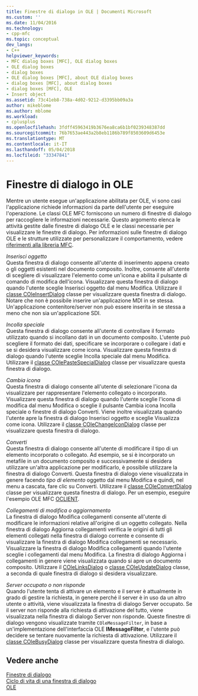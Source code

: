 ```yaml
---
title: Finestre di dialogo in OLE | Documenti Microsoft
ms.custom: ''
ms.date: 11/04/2016
ms.technology:
- cpp-mfc
ms.topic: conceptual
dev_langs:
- C++
helpviewer_keywords:
- MFC dialog boxes [MFC], OLE dialog boxes
- OLE dialog boxes
- dialog boxes
- OLE dialog boxes [MFC], about OLE dialog boxes
- dialog boxes [MFC], about dialog boxes
- dialog boxes [MFC], OLE
- Insert object
ms.assetid: 73c41eb8-738a-4d02-9212-d3395bb09a3a
author: mikeblome
ms.author: mblome
ms.workload:
- cplusplus
ms.openlocfilehash: 3fdff45963419b3676ea8ca6b1bf0239348387dd
ms.sourcegitcommit: 76b7653ae443a2b8eb1186b789f8503609d6453e
ms.translationtype: MT
ms.contentlocale: it-IT
ms.lasthandoff: 05/04/2018
ms.locfileid: "33347841"
---
```

# <a name="dialog-boxes-in-ole"></a>Finestre di dialogo in OLE
Mentre un utente esegue un'applicazione abilitata per OLE, vi sono casi l'applicazione richiede informazioni da parte dell'utente per eseguire l'operazione. Le classi OLE MFC forniscono un numero di finestre di dialogo per raccogliere le informazioni necessarie. Questo argomento elenca le attività gestite dalle finestre di dialogo OLE e le classi necessarie per visualizzare le finestre di dialogo. Per informazioni sulle finestre di dialogo OLE e le strutture utilizzate per personalizzare il comportamento, vedere [riferimenti alla libreria MFC](../mfc/mfc-desktop-applications.md).  
  
 *Inserisci oggetto*  
 Questa finestra di dialogo consente all'utente di inserimento appena creato o gli oggetti esistenti nel documento composito. Inoltre, consente all'utente di scegliere di visualizzare l'elemento come un'icona e abilita il pulsante di comando di modifica dell'icona. Visualizzare questa finestra di dialogo quando l'utente sceglie Inserisci oggetto dal menu Modifica. Utilizzare il [classe COleInsertDialog](../mfc/reference/coleinsertdialog-class.md) classe per visualizzare questa finestra di dialogo. Notare che non è possibile inserire un'applicazione MDI in se stessa. Un'applicazione contenitore/server non può essere inserita in se stessa a meno che non sia un'applicazione SDI.  
  
 *Incolla speciale*  
 Questa finestra di dialogo consente all'utente di controllare il formato utilizzato quando si incollano dati in un documento composito. L'utente può scegliere il formato dei dati, specificare se incorporare o collegare i dati e se si desidera visualizzare come icona. Visualizzare questa finestra di dialogo quando l'utente sceglie Incolla speciale dal menu Modifica. Utilizzare il [classe COlePasteSpecialDialog](../mfc/reference/colepastespecialdialog-class.md) classe per visualizzare questa finestra di dialogo.  
  
 *Cambia icona*  
 Questa finestra di dialogo consente all'utente di selezionare l'icona da visualizzare per rappresentare l'elemento collegato o incorporato. Visualizzare questa finestra di dialogo quando l'utente sceglie l'icona di modifica dal menu Modifica o sceglie il pulsante Cambia icona Incolla speciale o finestre di dialogo Converti. Viene inoltre visualizzata quando l'utente apre la finestra di dialogo Inserisci oggetto e sceglie Visualizza come icona. Utilizzare il [classe COleChangeIconDialog](../mfc/reference/colechangeicondialog-class.md) classe per visualizzare questa finestra di dialogo.  
  
 *Converti*  
 Questa finestra di dialogo consente all'utente di modificare il tipo di un elemento incorporato o collegato. Ad esempio, se si è incorporato un metafile in un documento composito e successivamente si desidera utilizzare un'altra applicazione per modificarlo, è possibile utilizzare la finestra di dialogo Converti. Questa finestra di dialogo viene visualizzata in genere facendo *tipo di elemento* oggetto dal menu Modifica e quindi, nel menu a cascata, fare clic su Converti. Utilizzare il [classe COleConvertDialog](../mfc/reference/coleconvertdialog-class.md) classe per visualizzare questa finestra di dialogo. Per un esempio, eseguire l'esempio OLE MFC [OCLIENT](../visual-cpp-samples.md).  
  
 *Collegamenti di modifica o aggiornamento*  
 La finestra di dialogo Modifica collegamenti consente all'utente di modificare le informazioni relative all'origine di un oggetto collegato. Nella finestra di dialogo Aggiorna collegamenti verifica le origini di tutti gli elementi collegati nella finestra di dialogo corrente e consente di visualizzare la finestra di dialogo Modifica collegamenti se necessario. Visualizzare la finestra di dialogo Modifica collegamenti quando l'utente sceglie i collegamenti dal menu Modifica. La finestra di dialogo Aggiorna i collegamenti in genere viene visualizzata quando si apre un documento composito. Utilizzare il [COleLinksDialog](../mfc/reference/colelinksdialog-class.md) o [classe COleUpdateDialog](../mfc/reference/coleupdatedialog-class.md) classe, a seconda di quale finestra di dialogo si desidera visualizzare.  
  
 *Server occupato o non risponde*  
 Quando l'utente tenta di attivare un elemento e il server è attualmente in grado di gestire la richiesta, in genere perché il server è in uso da un altro utente o attività, viene visualizzata la finestra di dialogo Server occupato. Se il server non risponde alla richiesta di attivazione del tutto, viene visualizzata nella finestra di dialogo Server non risponde. Queste finestre di dialogo vengono visualizzate tramite `COleMessageFilter`, in base a un'implementazione dell'interfaccia OLE **IMessageFilter**, e l'utente può decidere se tentare nuovamente la richiesta di attivazione. Utilizzare il [classe COleBusyDialog](../mfc/reference/colebusydialog-class.md) classe per visualizzare questa finestra di dialogo.  
  
## <a name="see-also"></a>Vedere anche  
 [Finestre di dialogo](../mfc/dialog-boxes.md)   
 [Ciclo di vita di una finestra di dialogo](../mfc/life-cycle-of-a-dialog-box.md)   
 [OLE](../mfc/ole-in-mfc.md)


